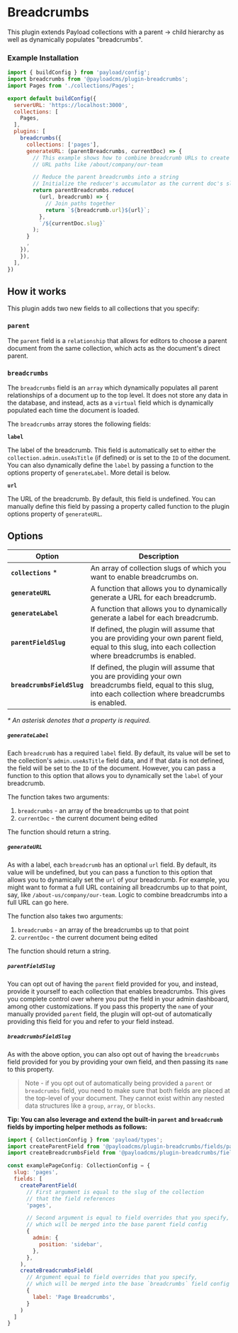 # Breadcrumbs

This plugin extends Payload collections with a parent -> child hierarchy as well as dynamically populates "breadcrumbs".

### Example Installation

```js
import { buildConfig } from 'payload/config';
import breadcrumbs from '@payloadcms/plugin-breadcrumbs';
import Pages from './collections/Pages';

export default buildConfig({
  serverURL: 'https://localhost:3000',
  collections: [
    Pages,
  ],
  plugins: [
    breadcrumbs({
      collections: ['pages'],
      generateURL: (parentBreadcrumbs, currentDoc) => {
        // This example shows how to combine breadcrumb URLs to create full
        // URL paths like /about/company/our-team

        // Reduce the parent breadcrumbs into a string
        // Initialize the reducer's accumulator as the current doc's slug
        return parentBreadcrumbs.reduce(
          (url, breadcrumb) => {
            // Join paths together
            return `${breadcrumb.url}${url}`;
          },
          `/${currentDoc.slug}`
        );
      }
      ,
    }),
    }),
  ],
})
```

## How it works

This plugin adds two new fields to all collections that you specify:

### `parent`

The `parent` field is a `relationship` that allows for editors to choose a parent document from the same collection, which acts as the document's direct parent.

### `breadcrumbs`

The `breadcrumbs` field is an `array` which dynamically populates all parent relationships of a document up to the top level. It does not store any data in the database, and instead, acts as a `virtual` field which is dynamically populated each time the document is loaded.

The `breadcrumbs` array stores the following fields:

**`label`**

The label of the breadcrumb. This field is automatically set to either the `collection.admin.useAsTitle` (if defined) or is set to the `ID` of the document. You can also dynamically define the `label` by passing a function to the options property of `generateLabel`. More detail is below.

**`url`**

The URL of the breadcrumb. By default, this field is undefined. You can manually define this field by passing a property called function to the plugin options property of `generateURL`.

## Options

| Option                     | Description |
| -------------------------- | ----------- |
| **`collections`** *        | An array of collection slugs of which you want to enable breadcrumbs on. |
| **`generateURL`**          | A function that allows you to dynamically generate a URL for each breadcrumb. |
| **`generateLabel`**        | A function that allows you to dynamically generate a label for each breadcrumb. |
| **`parentFieldSlug`**      | If defined, the plugin will assume that you are providing your own parent field, equal to this slug, into each collection where breadcrumbs is enabled. |
| **`breadcrumbsFieldSlug`** | If defined, the plugin will assume that you are providing your own breadcrumbs field, equal to this slug, into each collection where breadcrumbs is enabled. |

*\* An asterisk denotes that a property is required.*

##### `generateLabel`

Each `breadcrumb` has a required `label` field. By default, its value will be set to the collection's `admin.useAsTitle` field data, and if that data is not defined, the field will be set to the `ID` of the document. However, you can pass a function to this option that allows you to dynamically set the `label` of your breadcrumb.

The function takes two arguments:

1. `breadcrumbs` - an array of the breadcrumbs up to that point
1. `currentDoc` - the current document being edited

The function should return a string.

##### `generateURL`

As with a label, each `breadcrumb` has an optional `url` field. By default, its value will be undefined, but you can pass a function to this option that allows you to dynamically set the `url` of your breadcrumb. For example, you might want to format a full URL containing all breadcrumbs up to that point, say, like `/about-us/company/our-team`. Logic to combine breadcrumbs into a full URL can go here.

The function also takes two arguments:

1. `breadcrumbs` - an array of the breadcrumbs up to that point
1. `currentDoc` - the current document being edited

The function should return a string.

##### `parentFieldSlug`

You can opt out of having the `parent` field provided for you, and instead, provide it yourself to each collection that enables breadcrumbs. This gives you complete control over where you put the field in your admin dashboard, among other customizations. If you pass this property the `name` of your manually provided `parent` field, the plugin will opt-out of automatically providing this field for you and refer to your field instead.

##### `breadcrumbsFieldSlug`

As with the above option, you can also opt out of having the `breadcrumbs` field provided for you by providing your own field, and then passing its `name` to this property.

> Note - if you opt out of automatically being provided a `parent` or `breadcrumbs` field, you need to make sure that both fields are placed at the top-level of your document. They cannot exist within any nested data structures like a `group`, `array`, or `blocks`.

**Tip: You can also leverage and extend the built-in `parent` and `breadcrumb` fields by importing helper methods as follows:**

```js
import { CollectionConfig } from 'payload/types';
import createParentField from '@payloadcms/plugin-breadcrumbs/fields/parent';
import createBreadcrumbsField from '@payloadcms/plugin-breadcrumbs/fields/breadcrumbs';

const examplePageConfig: CollectionConfig = {
  slug: 'pages',
  fields: [
    createParentField(
      // First argument is equal to the slug of the collection
      // that the field references
      'pages',

      // Second argument is equal to field overrides that you specify,
      // which will be merged into the base parent field config
      {
        admin: {
          position: 'sidebar',
        },
      },
    ),
    createBreadcrumbsField(
      // Argument equal to field overrides that you specify,
      // which will be merged into the base `breadcrumbs` field config
      {
        label: 'Page Breadcrumbs',
      }
    )
  ]
}
```
